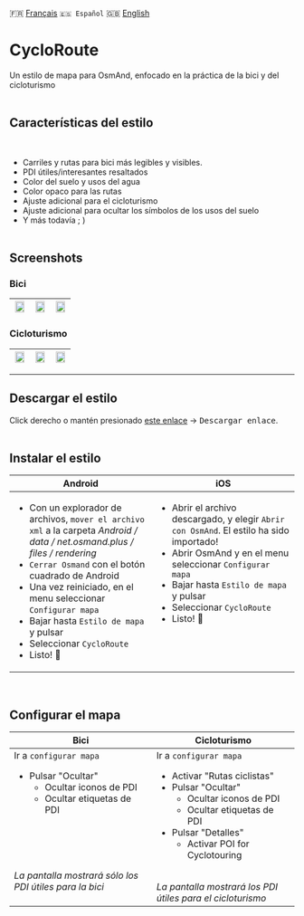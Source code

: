 🇫🇷 [Français](README.md) `🇪🇸 Español` 🇬🇧 [English](README_EN.md) 

# CycloRoute

Un estilo de mapa para OsmAnd, enfocado en la práctica de la bici y del cicloturismo<br><br>

## Características del estilo
<br>

- Carriles y rutas para bici más legibles y visibles.
- PDI útiles/interesantes resaltados
- Color del suelo y usos del agua
- Color opaco para las rutas
- Ajuste adicional para el cicloturismo
- Ajuste adicional para ocultar los símbolos de los usos del suelo
- Y más todavía ; ) 
<br><br>

## Screenshots<br>
### Bici
| <img src="Screenshots/CycloRoute_Cycling-1.png" width="90%" /> | <img src="Screenshots/CycloRoute_Cycling-2.png" width="90%" /> | <img src="Screenshots/CycloRoute_Cycling-3.png" width="90%" /> |
| :-------------: | :-------------: | :-------------: |

### Cicloturismo
| <img src="Screenshots/CycloRoute_Touring-1.png" width="90%" /> | <img src="Screenshots/CycloRoute_Touring-2.png" width="90%" /> | <img src="Screenshots/CycloRoute_Touring-3.png" width="90%" /> |
| :-------------: | :-------------: | :-------------: |
---

## Descargar el estilo

Click derecho o mantén presionado [este enlace](https://github.com/Hades1503/OsmAnd_Cycling_Map/raw/main/CycloRoute.render.xml) → <kbd><samp>Descargar enlace</samp></kbd>.
    <br><br>

## Instalar el estilo

<table>
    <thead>
    <tr>
        <th>Android</th>
        <th>iOS</th>
    </tr>
    </thead>
    <tbody>
    <tr valign="top">
        <td width="50%">
          <ul>
          <li> Con un explorador de archivos, <code>mover el archivo xml</code> a la carpeta
<em>Android / data / net.osmand.plus / files / rendering</em></li>
          <li> <code>Cerrar Osmand</code> con el botón cuadrado de Android</li> 
          <li> Una vez reiniciado, en el menu seleccionar <code>Configurar mapa</code></li>
          <li> Bajar hasta <code>Estilo de mapa</code> y pulsar</li>
          <li> Seleccionar <code>CycloRoute</code></li>
          <li> Listo! 🎉</li></ul></td>
        <td>
          <ul>
          <li> Abrir el archivo descargado, y elegir <code>Abrir con OsmAnd</code>. El estilo ha sido importado!</li>
          <li> Abrir OsmAnd y en el menu seleccionar <code>Configurar mapa</code></li>
          <li> Bajar hasta <code>Estilo de mapa</code> y pulsar</li>
          <li> Seleccionar <code>CycloRoute</code></li>
          <li> Listo! 🎉</li></ul></td>
    </tr>
    </tbody>
</table>

<br>

## Configurar el mapa

<table>
    <thead>
    <tr>
        <th>Bici</th>
        <th>Cicloturismo</th>
    </tr>
    </thead>
    <tbody>
    <tr valign="top">
        <td width="50%">
            Ir a <code>configurar mapa</code><p>
            <ul>
                <li>Pulsar "Ocultar"
                    <ul>
                        <li>Ocultar iconos de PDI
                        <li>Ocultar etiquetas de PDI
                    </ul>
            </ul>
            <p><br><br><br><br>
            <em>La pantalla mostrará sólo los PDI útiles para la bici</em>
        </td>
        <td>
            Ir a <code>configurar mapa</code>
            <ul>
                <li>Activar "Rutas ciclistas"
                <li>Pulsar "Ocultar"
                    <ul>
                        <li>Ocultar iconos de PDI
                        <li>Ocultar etiquetas de PDI
                    </ul>
                <li>Pulsar "Detalles"
                    <ul>
                        <li>Activar POI for Cyclotouring
                    </ul>
            </ul><br>
        <em>La pantalla mostrará los PDI útiles para el cicloturismo</em>
        </td>
    </tr>
    </tbody>
</table>

